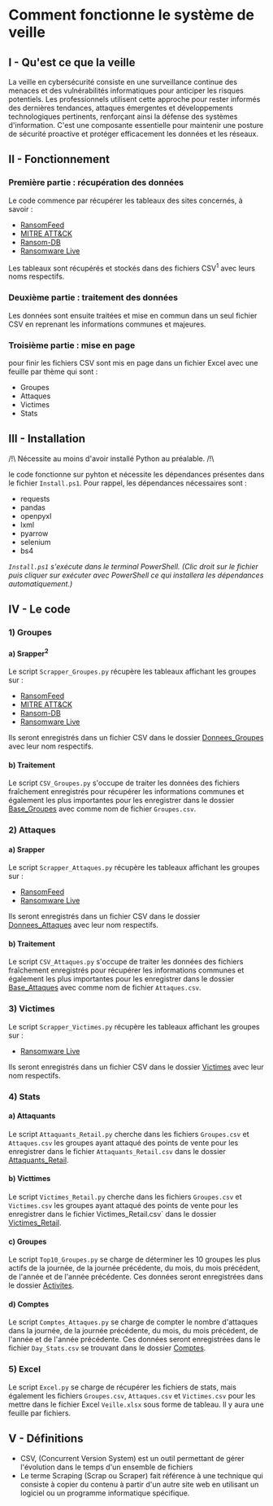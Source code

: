 # Comment fonctionne le système de veille

## I - Qu'est ce que la veille

La veille en cybersécurité consiste en une surveillance continue des menaces et des vulnérabilités informatiques pour anticiper les risques potentiels. Les professionnels utilisent cette approche pour rester informés des dernières tendances, attaques émergentes et développements technologiques pertinents, renforçant ainsi la défense des systèmes d'information. C'est une composante essentielle pour maintenir une posture de sécurité proactive et protéger efficacement les données et les réseaux.

## II - Fonctionnement

### Première partie : récupération des données 

Le code commence par récupérer les tableaux des sites concernés, à savoir :

- [RansomFeed](https://ransomfeed.it/)
- [MITRE ATT&CK](https://attack.mitre.org/)
- [Ransom-DB](https://www.ransom-db.com/)
- [Ransomware Live](https://www.ransomware.live/#/)

Les tableaux sont récupérés et stockés dans des fichiers CSV<sup>1</sup> avec leurs noms respectifs.

### Deuxième partie : traitement des données

Les données sont ensuite traitées et mise en commun dans un seul fichier CSV en reprenant les informations communes et majeures.

### Troisième partie : mise en page

pour finir les fichiers CSV sont mis en page dans un fichier Excel avec une feuille par thème qui sont :

- Groupes
- Attaques
- Victimes 
- Stats

## III - Installation

/!\\ Nécessite au moins d'avoir installé Python au préalable. /!\\

le code fonctionne sur pyhton et nécessite les dépendances présentes dans le fichier `Install.ps1`. Pour rappel, les dépendances nécessaires sont :

- requests
- pandas
- openpyxl
- lxml
- pyarrow
- selenium
- bs4

*`Install.ps1` s'exécute dans le terminal PowerShell. (Clic droit sur le fichier puis cliquer sur exécuter avec PowerShell ce qui installera les dépendances automatiquement.)* 

## IV - Le code

### 1) Groupes

#### a) Srapper<sup>2</sup>

Le script `Scrapper_Groupes.py` récupère les tableaux affichant les groupes sur :

- [RansomFeed](https://raw.githubusercontent.com/nuke86/ransomFeed/main/groups.json)
- [MITRE ATT&CK](https://attack.mitre.org/groups/)
- [Ransom-DB](https://www.ransom-db.com/ransomware-groups)
- [Ransomware Live](https://raw.githubusercontent.com/JMousqueton/ransomware.live/main/groups.json)

Ils seront enregistrés dans un fichier CSV dans le dossier [Donnees_Groupes](CSV/Groupes/Donnees_Groupes) avec leur nom respectifs.


#### b) Traitement 

Le script `CSV_Groupes.py` s'occupe de traiter les données des fichiers fraîchement enregistrés pour récupérer les informations communes et également les plus importantes pour les enregistrer dans le dossier [Base_Groupes](CSV/Groupes/Base_Groupes/Groupes.csv) avec comme nom de fichier `Groupes.csv`. 

### 2) Attaques


#### a) Srapper

Le script `Scrapper_Attaques.py` récupère les tableaux affichant les groupes sur :

- [RansomFeed](https://raw.githubusercontent.com/nuke86/ransomFeed/main/posts.json)
- [Ransomware Live](https://data.ransomware.live/posts.json)

Ils seront enregistrés dans un fichier CSV dans le dossier [Donnees_Attaques](CSV/Attaques/Donnees_Attaques) avec leur nom respectifs.


#### b) Traitement 

Le script `CSV_Attaques.py` s'occupe de traiter les données des fichiers fraîchement enregistrés pour récupérer les informations communes et également les plus importantes pour les enregistrer dans le dossier [Base_Attaques](CSV/Attaques/Base_Attaques/Attaques.csv) avec comme nom de fichier `Attaques.csv`. 

### 3) Victimes

Le script `Scrapper_Victimes.py` récupère les tableaux affichant les groupes sur :

- [Ransomware Live](https://raw.githubusercontent.com/Casualtek/Cyberwatch/main/cyberattacks.json)

Ils seront enregistrés dans un fichier CSV dans le dossier [Victimes](CSV/Victimes) avec leur nom respectifs.


### 4) Stats

#### a) Attaquants

Le script `Attaquants_Retail.py` cherche dans les fichiers `Groupes.csv` et `Attaques.csv` les groupes ayant attaqué des points de vente pour les enregistrer dans le fichier `Attaquants_Retail.csv` dans le dossier [Attaquants_Retail](CSV/Stats/Attaquants_Retail).

#### b) Victtimes

Le script `Victimes_Retail.py` cherche dans les fichiers `Groupes.csv` et `Victimes.csv` les groupes ayant attaqué des points de vente pour les enregistrer dans le fichier Victimes_Retail.csv` dans le dossier [Victimes_Retail](CSV/Stats/Victimes_Retail).

#### c) Groupes

Le script `Top10_Groupes.py` se charge de déterminer les 10 groupes les plus actifs de la journée, de la journée précédente, du mois, du mois précédent, de l'année et de l'année précédente. Ces données seront enregistrées dans le dossier [Activites](CSV/Stats/Activites).

#### d) Comptes

Le script `Comptes_Attaques.py` se charge de compter le nombre d'attaques dans la journée, de la journée précédente, du mois, du mois précédent, de l'année et de l'année précédente. Ces données seront enregistrées dans le fichier `Day_Stats.csv` se trouvant dans le dossier [Comptes](CSV/Stats/Comptes).

### 5) Excel

Le script `Excel.py` se charge de récupérer les fichiers de stats, mais également les fichiers `Groupes.csv`, `Attaques.csv` et `Victimes.csv` pour les mettre dans le fichier Excel `Veille.xlsx` sous forme de tableau. Il y aura une feuille par fichiers.

## V - Définitions

- CSV, (Concurrent Version System) est un outil permettant de gérer l'évolution dans le temps d'un ensemble de fichiers
- Le terme Scraping (Scrap ou Scraper) fait référence à une technique qui consiste à copier du contenu à partir d'un autre site web en utilisant un logiciel ou un programme informatique spécifique.

